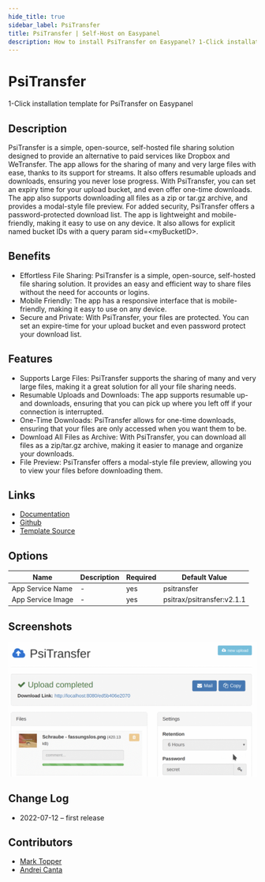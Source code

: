 ```yaml
---
hide_title: true
sidebar_label: PsiTransfer
title: PsiTransfer | Self-Host on Easypanel
description: How to install PsiTransfer on Easypanel? 1-Click installation template for PsiTransfer on Easypanel
---
```


<!-- generated -->

# PsiTransfer

1-Click installation template for PsiTransfer on Easypanel

## Description

PsiTransfer is a simple, open-source, self-hosted file sharing solution designed to provide an alternative to paid services like Dropbox and WeTransfer. The app allows for the sharing of many and very large files with ease, thanks to its support for streams. It also offers resumable uploads and downloads, ensuring you never lose progress. With PsiTransfer, you can set an expiry time for your upload bucket, and even offer one-time downloads. The app also supports downloading all files as a zip or tar.gz archive, and provides a modal-style file preview. For added security, PsiTransfer offers a password-protected download list. The app is lightweight and mobile-friendly, making it easy to use on any device. It also allows for explicit named bucket IDs with a query param sid=&lt;myBucketID&gt;.

## Benefits

- Effortless File Sharing: PsiTransfer is a simple, open-source, self-hosted file sharing solution. It provides an easy and efficient way to share files without the need for accounts or logins.
- Mobile Friendly: The app has a responsive interface that is mobile-friendly, making it easy to use on any device.
- Secure and Private: With PsiTransfer, your files are protected. You can set an expire-time for your upload bucket and even password protect your download list.

## Features

- Supports Large Files: PsiTransfer supports the sharing of many and very large files, making it a great solution for all your file sharing needs.
- Resumable Uploads and Downloads: The app supports resumable up- and downloads, ensuring that you can pick up where you left off if your connection is interrupted.
- One-Time Downloads: PsiTransfer allows for one-time downloads, ensuring that your files are only accessed when you want them to be.
- Download All Files as Archive: With PsiTransfer, you can download all files as a zip/tar.gz archive, making it easier to manage and organize your downloads.
- File Preview: PsiTransfer offers a modal-style file preview, allowing you to view your files before downloading them.

## Links

- [Documentation](https://github.com/psi-4ward/psitransfer/tree/master/docs)
- [Github](https://github.com/psi-4ward/psitransfer)
- [Template Source](https://github.com/easypanel-io/templates/tree/main/templates/psitransfer)

## Options

Name | Description | Required | Default Value
-|-|-|-
App Service Name | - | yes | psitransfer
App Service Image | - | yes | psitrax/psitransfer:v2.1.1

## Screenshots

![PsiTransfer Screenshot](./assets/screenshot.png)

## Change Log

- 2022-07-12 – first release

## Contributors

- [Mark Topper](https://github.com/marktopper)
- [Andrei Canta](https://github.com/deiucanta)
